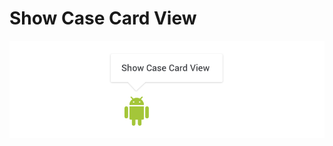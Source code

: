 # Show Case Card View

<div align="center">
	<img src="https://raw.githubusercontent.com/dimorinny/show-case-card-view/master/art/logo.png" width="512">
</div>